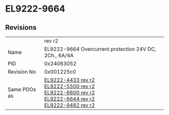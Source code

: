 # EL9222-9664

## Revisions
<table>
<tr>
<td></td>
<td>rev r2</td>
</tr>
<tr>
<td>Name</td>
<td>EL9222-9664 Overcurrent protection 24V DC, 2Ch., 6A/4A</td>
</tr>
<tr>
<td>PID</td>
<td>0x24063052</td>
</tr>
<tr>
<td>Revision No</td>
<td>0x001225c0</td>
</tr>
<tr>
<td>Same PDOs as</td>
<td><a href="EL9222-4433.md">EL9222-4433 rev r2</a><br/><a href="EL9222-5500.md">EL9222-5500 rev r2</a><br/><a href="EL9222-6600.md">EL9222-6600 rev r2</a><br/><a href="EL9222-6644.md">EL9222-6644 rev r2</a><br/><a href="EL9222-9482.md">EL9222-9482 rev r2</a></td>
</tr>
</table>
